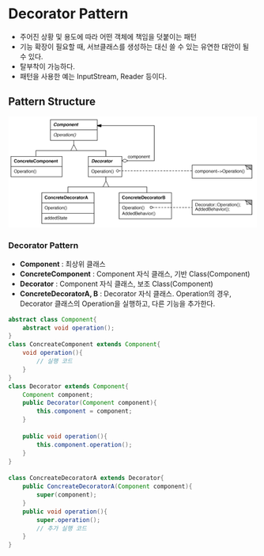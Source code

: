 # Decorator Pattern
* 주어진 상황 및 용도에 따라 어떤 객체에 책임을 덧붙이는 패턴
* 기능 확장이 필요할 때, 서브클래스를 생성하는 대신 쓸 수 있는 유연한 대안이 될 수 있다.
* 탈부착이 가능하다.
* 패턴을 사용한 예는 InputStream, Reader 등이다.

## Pattern Structure
![DecoratorPatter](../img/DecoratorPattern.png)

### Decorator Pattern
* **Component** : 최상위 클래스
* **ConcreteComponent** : Component 자식 클래스, 기반 Class(Component)
* **Decorator** : Component 자식 클래스, 보조 Class(Component)
* **ConcreteDecoratorA, B** : Decorator 자식 클래스.
 Operation의 경우, Decorator 클래스의 Operation을 실행하고, 다른 기능을 추가한다.
```java
abstract class Component{
    abstract void operation();
}
class ConcreateComponent extends Component{
    void operation(){
        // 실행 코드
    }
}
class Decorator extends Component{
    Component component;
    public Decorator(Component component){
        this.component = component;
    }
    
    public void operation(){
        this.component.operation();
    }
}

class ConcreateDecoratorA extends Decorator{
    public ConcreateDecoratorA(Component component){
        super(component);
    }
    public void operation(){
        super.operation();
        // 추가 실행 코드
    }
}
```
